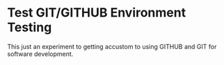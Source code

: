# Test GIT/GITHUB Environment Testing

This just an experiment to getting accustom to using GITHUB and GIT for software development.
